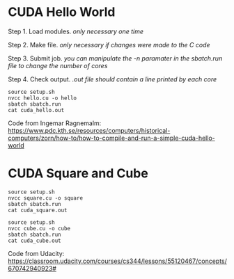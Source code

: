 # CUDA Hello World

Step 1. Load modules. *only necessary one time*

Step 2. Make file. *only necessary if changes were made to the C code*

Step 3. Submit job. *you can manipulate the -n paramater in the sbatch.run file to change the number of cores*

Step 4. Check output. *.out file should contain a line printed by each core*

```
source setup.sh
nvcc hello.cu -o hello
sbatch sbatch.run
cat cuda_hello.out
```
Code from Ingemar Ragnemalm: https://www.pdc.kth.se/resources/computers/historical-computers/zorn/how-to/how-to-compile-and-run-a-simple-cuda-hello-world

# CUDA Square and Cube

```
source setup.sh
nvcc square.cu -o square
sbatch sbatch.run
cat cuda_square.out
```

```
source setup.sh
nvcc cube.cu -o cube
sbatch sbatch.run
cat cuda_cube.out
```

Code from Udacity: https://classroom.udacity.com/courses/cs344/lessons/55120467/concepts/670742940923# 
